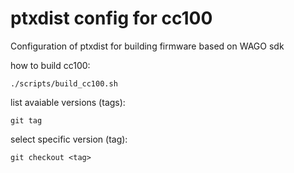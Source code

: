 # ptxdist config for cc100
Configuration of ptxdist for building firmware based on WAGO sdk

how to build cc100:
```
./scripts/build_cc100.sh
```

list avaiable versions (tags):
```
git tag
```

select specific version (tag):
```
git checkout <tag>
```

